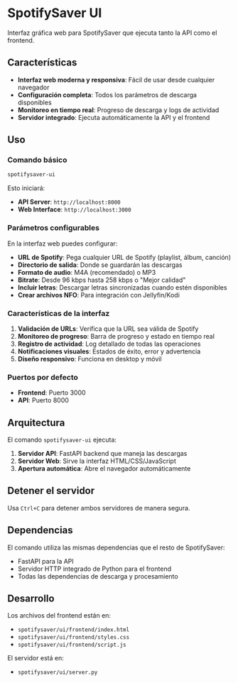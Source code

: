 # SpotifySaver UI

Interfaz gráfica web para SpotifySaver que ejecuta tanto la API como el frontend.

## Características

- **Interfaz web moderna y responsiva**: Fácil de usar desde cualquier navegador
- **Configuración completa**: Todos los parámetros de descarga disponibles
- **Monitoreo en tiempo real**: Progreso de descarga y logs de actividad
- **Servidor integrado**: Ejecuta automáticamente la API y el frontend

## Uso

### Comando básico

```bash
spotifysaver-ui
```

Esto iniciará:
- **API Server**: `http://localhost:8000`
- **Web Interface**: `http://localhost:3000`

### Parámetros configurables

En la interfaz web puedes configurar:

- **URL de Spotify**: Pega cualquier URL de Spotify (playlist, álbum, canción)
- **Directorio de salida**: Donde se guardarán las descargas
- **Formato de audio**: M4A (recomendado) o MP3
- **Bitrate**: Desde 96 kbps hasta 258 kbps o "Mejor calidad"
- **Incluir letras**: Descargar letras sincronizadas cuando estén disponibles
- **Crear archivos NFO**: Para integración con Jellyfin/Kodi

### Características de la interfaz

1. **Validación de URLs**: Verifica que la URL sea válida de Spotify
2. **Monitoreo de progreso**: Barra de progreso y estado en tiempo real
3. **Registro de actividad**: Log detallado de todas las operaciones
4. **Notificaciones visuales**: Estados de éxito, error y advertencia
5. **Diseño responsivo**: Funciona en desktop y móvil

### Puertos por defecto

- **Frontend**: Puerto 3000
- **API**: Puerto 8000

## Arquitectura

El comando `spotifysaver-ui` ejecuta:

1. **Servidor API**: FastAPI backend que maneja las descargas
2. **Servidor Web**: Sirve la interfaz HTML/CSS/JavaScript
3. **Apertura automática**: Abre el navegador automáticamente

## Detener el servidor

Usa `Ctrl+C` para detener ambos servidores de manera segura.

## Dependencias

El comando utiliza las mismas dependencias que el resto de SpotifySaver:
- FastAPI para la API
- Servidor HTTP integrado de Python para el frontend
- Todas las dependencias de descarga y procesamiento

## Desarrollo

Los archivos del frontend están en:
- `spotifysaver/ui/frontend/index.html`
- `spotifysaver/ui/frontend/styles.css`
- `spotifysaver/ui/frontend/script.js`

El servidor está en:
- `spotifysaver/ui/server.py`
